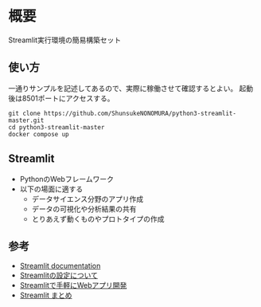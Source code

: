 # 概要
Streamlit実行環境の簡易構築セット

## 使い方
一通りサンプルを記述してあるので、実際に稼働させて確認するとよい。
起動後は8501ポートにアクセスする。

```
git clone https://github.com/ShunsukeNONOMURA/python3-streamlit-master.git
cd python3-streamlit-master
docker compose up
```

## Streamlit
- PythonのWebフレームワーク
- 以下の場面に適する
    - データサイエンス分野のアプリ作成
    - データの可視化や分析結果の共有
    - とりあえず動くものやプロトタイプの作成

## 参考
- [Streamlit documentation](https://docs.streamlit.io/)
- [Streamlitの設定について](https://book.st-hakky.com/docs/data-science-streamlit-configuration/)
- [Streamlitで手軽にWebアプリ開発](https://www.alpha.co.jp/blog/202304_02)
- [Streamlit まとめ](https://qiita.com/not13/items/dcd8c12d64982dc0e819)
